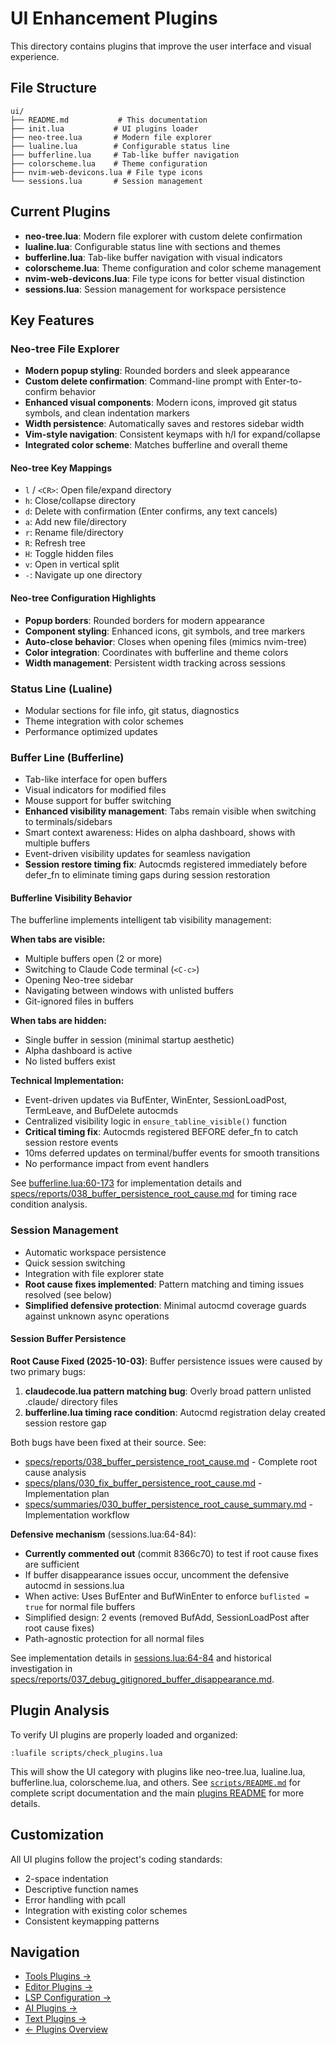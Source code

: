 # UI Enhancement Plugins

This directory contains plugins that improve the user interface and visual experience.

## File Structure

```
ui/
├── README.md           # This documentation
├── init.lua           # UI plugins loader
├── neo-tree.lua       # Modern file explorer
├── lualine.lua        # Configurable status line
├── bufferline.lua     # Tab-like buffer navigation
├── colorscheme.lua    # Theme configuration
├── nvim-web-devicons.lua # File type icons
└── sessions.lua       # Session management
```

## Current Plugins

- **neo-tree.lua**: Modern file explorer with custom delete confirmation
- **lualine.lua**: Configurable status line with sections and themes
- **bufferline.lua**: Tab-like buffer navigation with visual indicators
- **colorscheme.lua**: Theme configuration and color scheme management
- **nvim-web-devicons.lua**: File type icons for better visual distinction
- **sessions.lua**: Session management for workspace persistence

## Key Features

### Neo-tree File Explorer
- **Modern popup styling**: Rounded borders and sleek appearance
- **Custom delete confirmation**: Command-line prompt with Enter-to-confirm behavior
- **Enhanced visual components**: Modern icons, improved git status symbols, and clean indentation markers
- **Width persistence**: Automatically saves and restores sidebar width
- **Vim-style navigation**: Consistent keymaps with h/l for expand/collapse
- **Integrated color scheme**: Matches bufferline and overall theme

#### Neo-tree Key Mappings
- `l` / `<CR>`: Open file/expand directory
- `h`: Close/collapse directory
- `d`: Delete with confirmation (Enter confirms, any text cancels)
- `a`: Add new file/directory
- `r`: Rename file/directory
- `R`: Refresh tree
- `H`: Toggle hidden files
- `v`: Open in vertical split
- `-`: Navigate up one directory

#### Neo-tree Configuration Highlights
- **Popup borders**: Rounded borders for modern appearance
- **Component styling**: Enhanced icons, git symbols, and tree markers
- **Auto-close behavior**: Closes when opening files (mimics nvim-tree)
- **Color integration**: Coordinates with bufferline and theme colors
- **Width management**: Persistent width tracking across sessions

### Status Line (Lualine)
- Modular sections for file info, git status, diagnostics
- Theme integration with color schemes
- Performance optimized updates

### Buffer Line (Bufferline)
- Tab-like interface for open buffers
- Visual indicators for modified files
- Mouse support for buffer switching
- **Enhanced visibility management**: Tabs remain visible when switching to terminals/sidebars
- Smart context awareness: Hides on alpha dashboard, shows with multiple buffers
- Event-driven visibility updates for seamless navigation
- **Session restore timing fix**: Autocmds registered immediately before defer_fn to eliminate timing gaps during session restoration

#### Bufferline Visibility Behavior
The bufferline implements intelligent tab visibility management:

**When tabs are visible:**
- Multiple buffers open (2 or more)
- Switching to Claude Code terminal (`<C-c>`)
- Opening Neo-tree sidebar
- Navigating between windows with unlisted buffers
- Git-ignored files in buffers

**When tabs are hidden:**
- Single buffer in session (minimal startup aesthetic)
- Alpha dashboard is active
- No listed buffers exist

**Technical Implementation:**
- Event-driven updates via BufEnter, WinEnter, SessionLoadPost, TermLeave, and BufDelete autocmds
- Centralized visibility logic in `ensure_tabline_visible()` function
- **Critical timing fix**: Autocmds registered BEFORE defer_fn to catch session restore events
- 10ms deferred updates on terminal/buffer events for smooth transitions
- No performance impact from event handlers

See [bufferline.lua:60-173](bufferline.lua) for implementation details and [specs/reports/038_buffer_persistence_root_cause.md](../../../specs/reports/038_buffer_persistence_root_cause.md) for timing race condition analysis.

### Session Management
- Automatic workspace persistence
- Quick session switching
- Integration with file explorer state
- **Root cause fixes implemented**: Pattern matching and timing issues resolved (see below)
- **Simplified defensive protection**: Minimal autocmd coverage guards against unknown async operations

#### Session Buffer Persistence
**Root Cause Fixed (2025-10-03)**: Buffer persistence issues were caused by two primary bugs:
1. **claudecode.lua pattern matching bug**: Overly broad pattern unlisted .claude/ directory files
2. **bufferline.lua timing race condition**: Autocmd registration delay created session restore gap

Both bugs have been fixed at their source. See:
- [specs/reports/038_buffer_persistence_root_cause.md](../../../specs/reports/038_buffer_persistence_root_cause.md) - Complete root cause analysis
- [specs/plans/030_fix_buffer_persistence_root_cause.md](../../../specs/plans/030_fix_buffer_persistence_root_cause.md) - Implementation plan
- [specs/summaries/030_buffer_persistence_root_cause_summary.md](../../../specs/summaries/030_buffer_persistence_root_cause_summary.md) - Implementation workflow

**Defensive mechanism** (sessions.lua:64-84):
- **Currently commented out** (commit 8366c70) to test if root cause fixes are sufficient
- If buffer disappearance issues occur, uncomment the defensive autocmd in sessions.lua
- When active: Uses BufEnter and BufWinEnter to enforce `buflisted = true` for normal file buffers
- Simplified design: 2 events (removed BufAdd, SessionLoadPost after root cause fixes)
- Path-agnostic protection for all normal files

See implementation details in [sessions.lua:64-84](sessions.lua) and historical investigation in [specs/reports/037_debug_gitignored_buffer_disappearance.md](../../../specs/reports/037_debug_gitignored_buffer_disappearance.md).

## Plugin Analysis

To verify UI plugins are properly loaded and organized:

```vim
:luafile scripts/check_plugins.lua
```

This will show the UI category with plugins like neo-tree.lua, lualine.lua, bufferline.lua, colorscheme.lua, and others. See [`scripts/README.md`](../../../scripts/README.md) for complete script documentation and the main [plugins README](../README.md#plugin-analysis-and-maintenance) for more details.

## Customization

All UI plugins follow the project's coding standards:
- 2-space indentation
- Descriptive function names
- Error handling with pcall
- Integration with existing color schemes
- Consistent keymapping patterns

## Navigation

- [Tools Plugins →](../tools/README.md)
- [Editor Plugins →](../editor/README.md)
- [LSP Configuration →](../lsp/README.md)
- [AI Plugins →](../ai/README.md)
- [Text Plugins →](../text/README.md)
- [← Plugins Overview](../README.md)